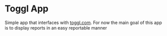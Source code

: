 # Toggl App

Simple app that interfaces with [toggl.com](https://toggl.com).
For now the main goal of this app is to display reports in an easy reportable manner
